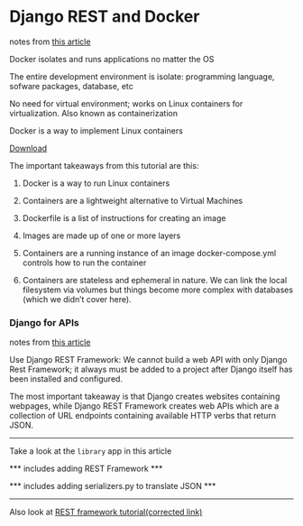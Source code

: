 #  Django REST and Docker

notes from [this article](https://wsvincent.com/beginners-guide-to-docker/)

Docker isolates and runs applications no matter the OS

The entire development environment is isolate: programming language, sofware packages, database, etc

No need for virtual environment; works on Linux containers for virtualization.  Also known as containerization

Docker is a way to implement Linux containers

[Download](https://www.docker.com/get-started)

The important takeaways from this tutorial are this:

1. Docker is a way to run Linux containers

2. Containers are a lightweight alternative to Virtual Machines

3. Dockerfile is a list of instructions for creating an image

4. Images are made up of one or more layers

5. Containers are a running instance of an image docker-compose.yml controls how to run the container

6. Containers are stateless and ephemeral in nature. We can link the local filesystem via volumes but things become more complex with databases (which we didn’t cover here).


### Django for APIs

notes from [this article](https://djangoforapis.com/library-website-and-api/)

Use Django REST Framework: We cannot build a web API with only Django Rest Framework; it always must be added to a project after Django itself has been installed and configured.

The most important takeaway is that Django creates websites containing webpages, while Django REST Framework creates web APIs which are a collection of URL endpoints containing available HTTP verbs that return JSON.

__________________

Take a look at the `library` app in this article

*** includes adding REST Framework ***

*** includes adding serializers.py to translate JSON ***

__________________

Also look at [REST framework tutorial(corrected link)](https://github.com/wsvincent/rest-framework-tutorial)